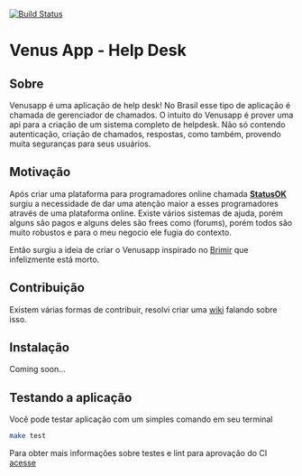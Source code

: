 [![Build Status](https://travis-ci.org/MarcusMann/venusapp.svg?branch=master)](https://travis-ci.org/MarcusMann/venusapp)

# Venus App - Help Desk

## Sobre

Venusapp é uma aplicação de help desk! No Brasil esse tipo de aplicação é chamada de gerenciador de chamados. O intuito do Venusapp é prover uma api para a criação de um sistema completo de helpdesk. Não só contendo autenticação, criação de chamados, respostas, como também, provendo muita seguranças para seus usuários.

## Motivação

Após criar uma plataforma para programadores online chamada **[StatusOK](https://www.youtube.com/c/statusok?sub_confirmation=1)** surgiu a necessidade de dar uma atenção maior a esses programadores através de uma plataforma online. Existe vários sistemas de ajuda, porém alguns são pagos e alguns deles são frees como (forums), porém todos são muito robustos e para o meu negocio ele fugia do contexto.

Então surgiu a ideia de criar o Venusapp inspirado no [Brimir](https://helpdesk-programs.com/open-source/brimir) que infelizmente está morto.

## Contribuição

Existem várias formas de contribuir, resolvi criar uma [wiki](https://github.com/MarcusMann/venusapp/wiki/Contribuindo) falando sobre isso.

## Instalação

Coming soon...

## Testando a aplicação

Você pode testar aplicação com um simples comando em seu terminal

```bash
make test
```

Para obter mais informações sobre testes e lint para aprovação do CI [acesse](https://github.com/MarcusMann/venusapp/wiki/Testando-e-formatando-a-aplica%C3%A7%C3%A3o)
